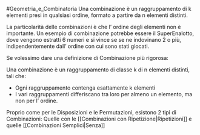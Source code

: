#Geometria_e_Combinatoria 
Una combinazione è un raggruppamento di k elementi presi in qualsiasi ordine, formato a partire da n elementi distinti.

La particolarità delle combinazioni è che l’ ordine degli elementi non è importante.
Un esempio di combinazione potrebbe essere il SuperEnalotto, dove vengono estratti 6 numeri e si vince se se ne indovinano 2 o più, indipendentemente dall’ ordine con cui sono stati giocati.

Se volessimo dare una definizione di Combinazione più rigorosa:

Una combinazione è un raggruppamento di classe k di n elementi distinti, tali che:
- Ogni raggruppamento contenga esattamente k elementi
- I vari raggruppamenti differiscano tra loro per almeno un elemento, ma non per l’ ordine.


Proprio come per le Disposizioni e le Permutazioni, esistono 2 tipi di Combinazioni: 
Quelle con le [[Combinazioni con Ripetizione|Ripetizioni]] e quelle [[Combinazioni Semplici|Senza]]

